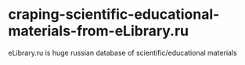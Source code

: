 # craping-scientific-educational-materials-from-eLibrary.ru
eLibrary.ru is huge russian database of  scientific/educational materials 

